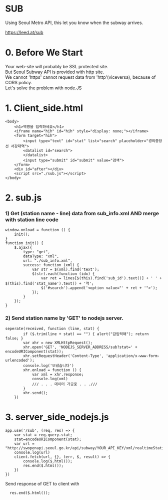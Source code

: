 # SUB
Using Seoul Metro API, this let you know when the subway arrives.

https://leed.at/sub

# 0. Before We Start
Your web-site will probably be SSL protected site.  
But Seoul Subway API is provided with http site.  
We cannot 'https' cannot request data from 'http'(viceversa), because of CORS policy.  
Let's solve the problem with node.JS  

# 1. Client_side.html
```
<body>
    <h1>역명을 입력하세요</h1>
    <iframe name="hih" id="hih" style="display: none;"></iframe>
    <form target="hih">
        <input type="text" id="stat" list="search" placeholder="경의중앙선 서강대역">
        <datalist id="search">
        </datalist>
        <input type="submit" id="submit" value="검색">
    </form>
    <div id="after"></div>
    <script src="./sub.js"></script>
</body>
```

# 2. sub.js
### 1) Get (station name - line) data from sub_info.xml AND merge with station line code
```
window.onload = function () {
    init();
}
function init() {
    $.ajax({
        type: "get",
        dataType: "xml",
        url: "./sub_info.xml",
        success: function (xml) {
            var str = $(xml).find('text');
            $(str).each(function (idx) {
                var ret = lines[$(this).find('sub_id').text()] + ' ' + $(this).find('stat_name').text() + '역';
                $('#search').append('<option value="' + ret + '">');
            });
        }
    });
}
```
### 2) Send station name by 'GET' to nodejs server.
```
seperate(received, function (line, stat) {
        if ($.trim(line + stat) == "") { alert("값입력해"); return false; }
        var xhr = new XMLHttpRequest();
        xhr.open('GET', 'NODEJS_SERVER_ADDRESS/sub?stat=' + encodeURIComponent(stat));
        xhr.setRequestHeader('Content-Type', 'application/x-www-form-urlencoded');
        console.log('보냈습니다')
        xhr.onload = function () {
            var xml = xhr.response;
            console.log(xml)
            /// . . . 데이터 가공중 . . .///
        }
        xhr.send();
    })
```

# 3. server_side_nodejs.js
```
app.use('/sub', (req, res) => {
    var stat = req.query.stat;
    stat=encodeURIComponent(stat);
    var url = "http://swopenapi.seoul.go.kr/api/subway/YOUR_API_KEY/xml/realtimeStationArrival/0/1000/"+stat;
    console.log(url)
    client.fetch(url, {}, (err, $, result) => {
        console.log($.html());
        res.end($.html());
    })
})
```
Send response of GET to client with 

      res.end($.html());
  
  
